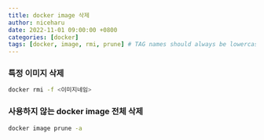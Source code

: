 ```yaml
---
title: docker image 삭제
author: niceharu
date: 2022-11-01 09:00:00 +0800
categories: [docker]
tags: [docker, image, rmi, prune] # TAG names should always be lowercase
---
```


### 특정 이미지 삭제
```bash
docker rmi -f <이미지네임> 
```

### 사용하지 않는 docker image 전체 삭제
```bash
docker image prune -a
```